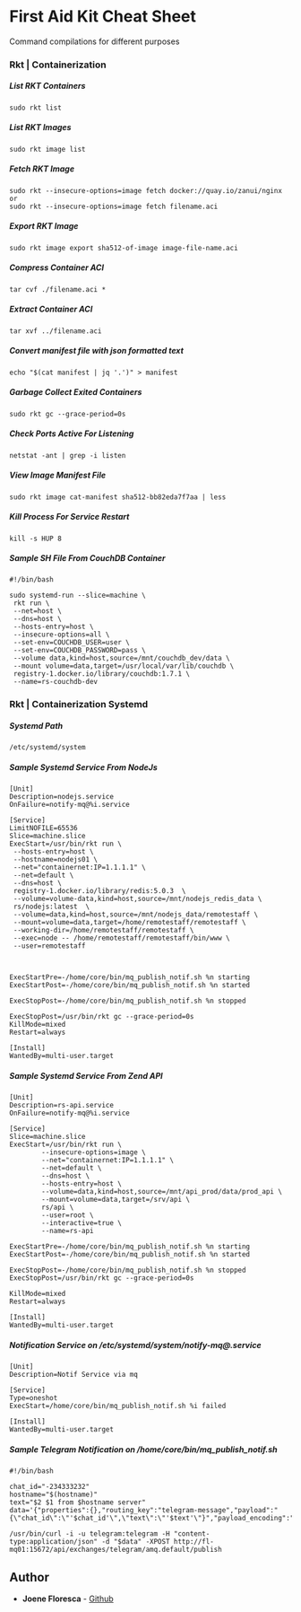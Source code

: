 # First Aid Kit Cheat Sheet

Command compilations for different purposes


### Rkt | Containerization



##### List RKT Containers
```
sudo rkt list
```

##### List RKT Images
```
sudo rkt image list
```

##### Fetch RKT Image
```
sudo rkt --insecure-options=image fetch docker://quay.io/zanui/nginx
or
sudo rkt --insecure-options=image fetch filename.aci
```

##### Export RKT Image
```
sudo rkt image export sha512-of-image image-file-name.aci
```

##### Compress Container ACI
```
tar cvf ./filename.aci *
```

##### Extract Container ACI
```
tar xvf ../filename.aci
```

##### Convert manifest file with json formatted text
```
echo "$(cat manifest | jq '.')" > manifest
```

##### Garbage Collect Exited Containers
```
sudo rkt gc --grace-period=0s
```

##### Check Ports Active For Listening
```
netstat -ant | grep -i listen
```

##### View Image Manifest File
```
sudo rkt image cat-manifest sha512-bb82eda7f7aa | less
```

##### Kill Process For Service Restart
```
kill -s HUP 8
```

##### Sample SH File From CouchDB Container
```
#!/bin/bash

sudo systemd-run --slice=machine \
 rkt run \
 --net=host \
 --dns=host \
 --hosts-entry=host \
 --insecure-options=all \
 --set-env=COUCHDB_USER=user \
 --set-env=COUCHDB_PASSWORD=pass \
 --volume data,kind=host,source=/mnt/couchdb_dev/data \
 --mount volume=data,target=/usr/local/var/lib/couchdb \
 registry-1.docker.io/library/couchdb:1.7.1 \
 --name=rs-couchdb-dev
```

### Rkt | Containerization Systemd

##### Systemd Path
```
/etc/systemd/system
```

##### Sample Systemd Service From NodeJs
```
[Unit]
Description=nodejs.service
OnFailure=notify-mq@%i.service

[Service]
LimitNOFILE=65536
Slice=machine.slice
ExecStart=/usr/bin/rkt run \
 --hosts-entry=host \
 --hostname=nodejs01 \
 --net="containernet:IP=1.1.1.1" \
 --net=default \
 --dns=host \
 registry-1.docker.io/library/redis:5.0.3  \
 --volume=volume-data,kind=host,source=/mnt/nodejs_redis_data \
 rs/nodejs:latest  \
 --volume=data,kind=host,source=/mnt/nodejs_data/remotestaff \
 --mount=volume=data,target=/home/remotestaff/remotestaff \
 --working-dir=/home/remotestaff/remotestaff \
 --exec=node -- /home/remotestaff/remotestaff/bin/www \
 --user=remotestaff



ExecStartPre=-/home/core/bin/mq_publish_notif.sh %n starting
ExecStartPost=-/home/core/bin/mq_publish_notif.sh %n started

ExecStopPost=-/home/core/bin/mq_publish_notif.sh %n stopped

ExecStopPost=/usr/bin/rkt gc --grace-period=0s
KillMode=mixed
Restart=always

[Install]
WantedBy=multi-user.target
```

##### Sample Systemd Service From Zend API
```
[Unit]
Description=rs-api.service
OnFailure=notify-mq@%i.service

[Service]
Slice=machine.slice
ExecStart=/usr/bin/rkt run \
        --insecure-options=image \
        --net="containernet:IP=1.1.1.1" \
        --net=default \
        --dns=host \
        --hosts-entry=host \
        --volume=data,kind=host,source=/mnt/api_prod/data/prod_api \
        --mount=volume=data,target=/srv/api \
        rs/api \
        --user=root \
        --interactive=true \
        --name=rs-api

ExecStartPre=-/home/core/bin/mq_publish_notif.sh %n starting
ExecStartPost=-/home/core/bin/mq_publish_notif.sh %n started

ExecStopPost=-/home/core/bin/mq_publish_notif.sh %n stopped
ExecStopPost=/usr/bin/rkt gc --grace-period=0s

KillMode=mixed
Restart=always

[Install]
WantedBy=multi-user.target
```

##### Notification Service on /etc/systemd/system/notify-mq@.service
```
[Unit]
Description=Notif Service via mq

[Service]
Type=oneshot
ExecStart=/home/core/bin/mq_publish_notif.sh %i failed

[Install]
WantedBy=multi-user.target
```

##### Sample Telegram Notification on /home/core/bin/mq_publish_notif.sh
```
#!/bin/bash

chat_id="-234333232"
hostname="$(hostname)"
text="$2 $1 from $hostname server"
data='{"properties":{},"routing_key":"telegram-message","payload":"{\"chat_id\":\"'$chat_id'\",\"text\":\"'$text'\"}","payload_encoding":"string"}'

/usr/bin/curl -i -u telegram:telegram -H "content-type:application/json" -d "$data" -XPOST http://fl-mq01:15672/api/exchanges/telegram/amq.default/publish
```

## Author

* **Joene Floresca** - [Github](https://github.com/joenefloresca)
